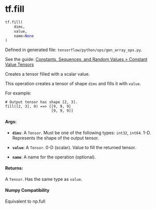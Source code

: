 <div itemscope itemtype="http://developers.google.com/ReferenceObject">
<meta itemprop="name" content="tf.fill" />
</div>

# tf.fill

``` python
tf.fill(
    dims,
    value,
    name=None
)
```



Defined in generated file: `tensorflow/python/ops/gen_array_ops.py`.

See the guide: [Constants, Sequences, and Random Values > Constant Value Tensors](../../../api_guides/python/constant_op.md#Constant_Value_Tensors)

Creates a tensor filled with a scalar value.

This operation creates a tensor of shape `dims` and fills it with `value`.

For example:

```
# Output tensor has shape [2, 3].
fill([2, 3], 9) ==> [[9, 9, 9]
                     [9, 9, 9]]
```

#### Args:

* <b>`dims`</b>: A `Tensor`. Must be one of the following types: `int32`, `int64`.
    1-D. Represents the shape of the output tensor.
* <b>`value`</b>: A `Tensor`. 0-D (scalar). Value to fill the returned tensor.


* <b>`name`</b>: A name for the operation (optional).


#### Returns:

A `Tensor`. Has the same type as `value`.

#### Numpy Compatibility
Equivalent to np.full

